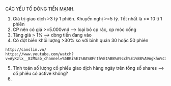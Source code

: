 CÁC YẾU TỐ DÒNG TIỀN MẠNH.
1. Giá trị giao dịch >3 tỷ 1 phiên. Khuyến nghị >=5 tỷ. Tốt nhất là >= 10 tỉ 1 phiên
2. CP nên có giá >=5.000vnd --> loại bỏ cp rác, cp móc cống
3. Tăng giá > 1% --> dòng tiền đang vào
4. Có đột biến khối lượng >30% so với bình quân 30 hoặc 50 phiên

```
http://canslim.vn/
https://www.youtube.com/watch?v=AyKzlx__82M&ab_channel=%5BKi%E1%BA%BFnth%E1%BB%A9cch%E1%BB%A9ngkho%C3%A1n%5DH%C3%B9ngCanslim
```

5. Tính toán số lượng cổ phiếu giao dịch hàng ngày trên tổng số shares --> cổ phiếu có active không?
6.